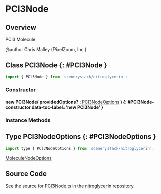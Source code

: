 # PCl3Node

## Overview

PCl3 Molecule

@author Chris Malley (PixelZoom, Inc.)

## Class PCl3Node {: #PCl3Node }


```js
import { PCl3Node } from 'scenerystack/nitroglycerin';
```
### Constructor

#### new PCl3Node( providedOptions? : <span style="font-weight: 400;">[PCl3NodeOptions](../nitroglycerin/PCl3Node.md#PCl3NodeOptions)</span> ) {: #PCl3Node-constructor data-toc-label='new PCl3Node' }

### Instance Methods





## Type PCl3NodeOptions {: #PCl3NodeOptions }


```js
import type { PCl3NodeOptions } from 'scenerystack/nitroglycerin';
```


[MoleculeNodeOptions](../nitroglycerin/MoleculeNode.md#MoleculeNodeOptions)



## Source Code

See the source for [PCl3Node.ts](https://github.com/phetsims/nitroglycerin/blob/main/js/nodes/PCl3Node.ts) in the [nitroglycerin](https://github.com/phetsims/nitroglycerin) repository.

